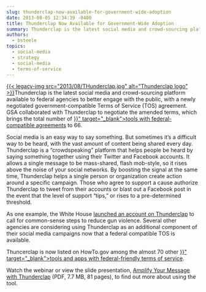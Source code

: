 ```yaml
---
slug: thunderclap-now-available-for-government-wide-adoption
date: 2013-08-05 12:34:39 -0400
title: Thunderclap Now Available for Government-Wide Adoption
summary: Thunderclap is the latest social media and crowd-sourcing platform available to federal agencies to better engage with the public, with a newly negotiated government-compatible Terms of Service (TOS) agreement. GSA collaborated with Thunderclap to negotiate the amended terms, which brings the total number of tools with federal-compatible agreements to 66.
authors:
  - bsteele
topics:
  - social-media
  - strategy
  - social-media
  - terms-of-service
---
```


<p>
  <a href="https://s3.amazonaws.com/digitalgov/_legacy-img/2013/08/THunderclap.jpg">{{< legacy-img src="2013/08/THunderclap.jpg" alt="Thunderclap logo" >}}</a>Thunderclap is the latest social media and crowd-sourcing platform available to federal agencies to better engage with the public, with a newly negotiated government-compatible Terms of Service (TOS) agreement. GSA collaborated with Thunderclap to negotiate the amended terms, which brings the total number of <a href="{{< ref "negotiated-terms-of-service-agreements.md" >}}" target="_blank">tools with federal-compatible agreements</a> to 66.
</p>

<p>
  Social media is an easy way to say something. But sometimes it’s a difficult way to be heard, with the vast amount of content being shared every day. Thunderclap is a “crowdspeaking” platform that helps people be heard by saying something together using their Twitter and Facebook accounts. It allows a single message to be mass-shared, flash mob-style, so it rises above the noise of your social networks. By boosting the signal at the same time, Thunderclap helps a single person or organization create action around a specific campaign. Those who agree to support a  cause authorize Thunderclap to tweet from their accounts or blast out a Facebook post in the event that the level of support “tips,” or rises to a pre-determined threshold.
</p>

<p>
  As one example, the White House <a href="https://www.thunderclap.it/projects/1839-nowisthetime-to-act" target="_blank">launched an account on Thunderclap</a> to call for common-sense steps to reduce gun violence. Several other agencies are considering using Thunderclap as an additional component of their social media campaigns now that a federal compatible TOS is available.
</p>

<p>
  Thuncerclap is now listed on HowTo.gov among the almost 70 other <a href="{{< ref "negotiated-terms-of-service-agreements.md" >}}" target="_blank">tools and apps with federal-friendly terms of service</a>.
</p>

<p>
  Watch the webinar or view the slide presentation, <a href="https://s3.amazonaws.com/digitalgov/_legacy-img/2013/08/amplify-your-message-with-thunderclap-slides.pdf">Amplify Your Message with Thunderclap</a> (PDF, 7.7 MB, 81 pages), to find out more about using the tool.
</p>